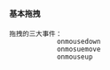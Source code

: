#### 基本拖拽
``` 
拖拽的三大事件：
            onmousedown
            onmosuemove
            onmouseup
            
```
```

```